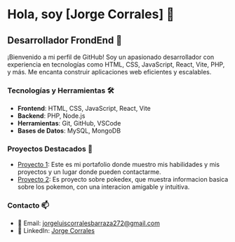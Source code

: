 # Hola, soy [Jorge Corrales] 👋

## Desarrollador FrondEnd 🚀

¡Bienvenido a mi perfil de GitHub! Soy un apasionado desarrollador con experiencia en tecnologías como HTML, CSS, JavaScript, React, Vite, PHP, y más. Me encanta construir aplicaciones web eficientes y escalables.

### Tecnologías y Herramientas 🛠️

- **Frontend**: HTML, CSS, JavaScript, React, Vite
- **Backend**: PHP, Node.js
- **Herramientas**: Git, GitHub, VSCode
- **Bases de Datos**: MySQL, MongoDB

### Proyectos Destacados 🌟

- [Proyecto 1](https://github.com/JorgeCb12/PortafolioJorge): Este es mi portafolio donde muestro mis habilidades y mis proyectos y un lugar donde pueden contactarme.
- [Proyecto 2](https://github.com/JorgeCb12/App-Pokemon): Es proyecto sobre pokedex, que muestra informacion basica sobre los pokemon, con una interacion amigable y intuitiva.

### Contacto 📫

- 📧 Email: [jorgeluiscorralesbarraza272@gmail.com](jorgeluiscorralesbarraza272@gmail.com)
- 💼 LinkedIn: [Jorge Corrales](https://www.linkedin.com/in/jorge-corrales-a90992330/)

